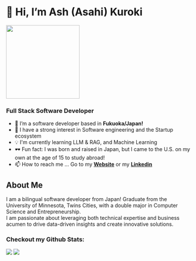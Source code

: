 # 👋 Hi, I’m Ash (Asahi) Kuroki

<img src="https://ash-kuroki.dev/images/asahi-headshot.webp" width=200/>

### Full Stack Software Developer

- 🌱 I’m a software developer based in __Fukuoka/Japan!__
- 👀 I have a strong interest in Software engineering and the Startup ecosystem
- 💡 I'm currently learning LLM & RAG, and Machine Learning
- 🕶️ Fun fact: I was born and raised in Japan, but I came to the U.S. on my own at the age of 15 to study abroad! 
- 📫 How to reach me ... 
Go to my <a href="https://asahikuroki.com/"><b>Website</b></a> or my <a href="https://www.linkedin.com/in/asahi-kuroki/"><b>Linkedin</b></a>
## About Me
I am a bilingual software developer from Japan! Graduate from the University of Minnesota, Twins Cities, with a double major in Computer Science and Entrepreneurship. </br>
I am passionate about leveraging both technical expertise and business acumen to drive data-driven insights and create innovative solutions.

### Checkout my Github Stats:
<img src="https://github-readme-stats.vercel.app/api?username=kurokiasahi222"/>
<img src="https://github-readme-stats.vercel.app/api/top-langs/?username=kurokiasahi222"/>

<!---
kurokiasahi222/kurokiasahi222 is a ✨ special ✨ repository because its `README.md` (this file) appears on your GitHub profile.
You can click the Preview link to take a look at your changes.
--->
